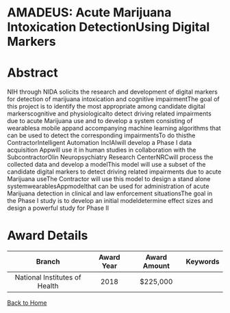 
AMADEUS: Acute Marijuana Intoxication DetectionUsing Digital Markers
====================================================================

# Abstract


NIH through NIDA solicits the research and development of digital markers for detection of marijuana intoxication and cognitive impairmentThe goal of this project is to identify the most appropriate among candidate digital markerscognitive and physiologicalto detect driving related impairments due to acute Marijuana use and to develop a system consisting of wearablesa mobile appand accompanying machine learning algorithms that can be used to detect the corresponding impairmentsTo do thisthe ContractorIntelligent Automation IncIAIwill develop a Phase I data acquisition Appwill use it in human studies in collaboration with the SubcontractorOlin Neuropsychiatry Research CenterNRCwill process the collected data and develop a modelThis model will use a subset of the candidate digital markers to detect driving related impairments due to acute Marijuana useThe Contractor will use this model to design a stand alone systemwearablesAppmodelthat can be used for administration of acute Marijuana detection in clinical and law enforcement situationsThe goal in the Phase I study is to develop an initial modeldetermine effect sizes and design a powerful study for Phase II  

# Award Details

|Branch|Award Year|Award Amount|Keywords|
| :---: | :---: | :---: | :---: |
|National Institutes of Health|2018|$225,000||
  
  


[Back to Home](https://github.com/chrischow/dod_sbir_awards/Reports/JH/#2240)